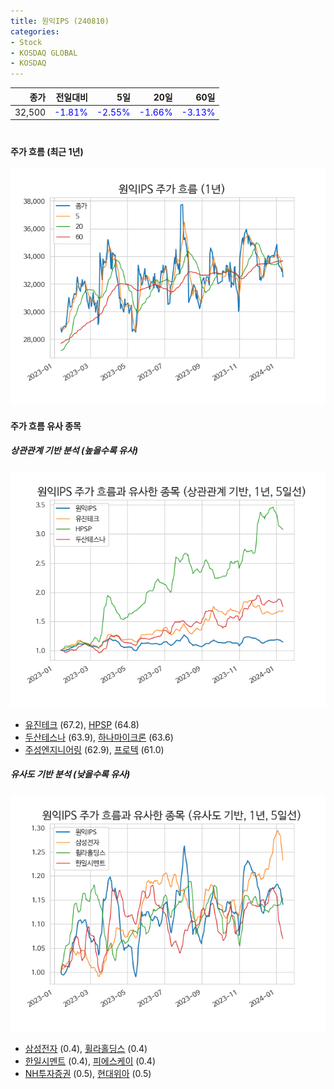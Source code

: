 ```yaml
---
title: 원익IPS (240810)
categories:
- Stock
- KOSDAQ GLOBAL
- KOSDAQ
---
```


|종가|전일대비|5일|20일|60일|
|---:|-------:|--:|---:|---:|
|32,500|<span style="color: blue">-1.81%</span>|<span style="color: blue">-2.55%</span>|<span style="color: blue">-1.66%</span>|<span style="color: blue">-3.13%</span>|

<!-- more -->
#
#### 주가 흐름 (최근 1년)
![240810](/assets/images/stock/240810.png)


#### 주가 흐름 유사 종목


##### 상관관계 기반 분석 (높을수록 유사)
![240810](/assets/images/stock/240810_corr.png)
- [유진테크](/084370/) (67.2), [HPSP](/403870/) (64.8)
- [두산테스나](/131970/) (63.9), [하나마이크론](/067310/) (63.6)
- [주성엔지니어링](/036930/) (62.9), [프로텍](/053610/) (61.0)


##### 유사도 기반 분석 (낮을수록 유사)	
![240810](/assets/images/stock/240810_sim.png)
- [삼성전자](/005930/) (0.4), [휠라홀딩스](/081660/) (0.4)
- [한일시멘트](/300720/) (0.4), [피에스케이](/319660/) (0.4)
- [NH투자증권](/005940/) (0.5), [현대위아](/011210/) (0.5)